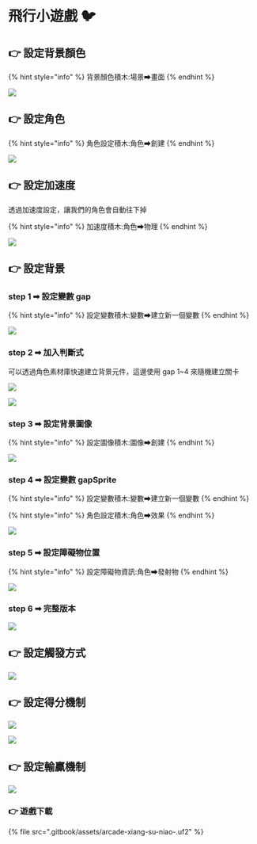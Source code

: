 # 飛行小遊戲 🐦

## 👉 設定背景顏色

{% hint style="info" %}
背景顏色積木:場景➡畫面
{% endhint %}

![](.gitbook/assets/image%20%2822%29.png)

## 👉 設定角色

{% hint style="info" %}
角色設定積木:角色➡創建
{% endhint %}

![](.gitbook/assets/image%20%2824%29.png)

## 👉 設定加速度

透過加速度設定，讓我們的角色會自動往下掉

{% hint style="info" %}
加速度積木:角色➡物理
{% endhint %}

![](.gitbook/assets/image%20%2825%29.png)

## 👉 設定背景

### step 1 ➡ 設定變數 gap

{% hint style="info" %}
設定變數積木:變數➡建立新一個變數
{% endhint %}

![](.gitbook/assets/image%20%2837%29.png)

### step 2 ➡  加入判斷式

可以透過角色素材庫快速建立背景元件，這邊使用 gap 1~4 來隨機建立關卡

![](.gitbook/assets/image%20%2823%29.png)

![](.gitbook/assets/image%20%2833%29.png)

### step 3 ➡ 設定背景圖像

{% hint style="info" %}
設定圖像積木:圖像➡創建
{% endhint %}

![](.gitbook/assets/image%20%2832%29.png)

### step 4 ➡ 設定變數 gapSprite

{% hint style="info" %}
設定變數積木:變數➡建立新一個變數
{% endhint %}

{% hint style="info" %}
角色設定積木:角色➡效果
{% endhint %}

![](.gitbook/assets/image%20%2831%29.png)

### step 5 ➡ 設定障礙物位置

{% hint style="info" %}
設定障礙物資訊:角色➡發射物
{% endhint %}

![](.gitbook/assets/image%20%2835%29.png)

### step 6 ➡ 完整版本

![](.gitbook/assets/image%20%2830%29.png)

## 👉 設定觸發方式

![](.gitbook/assets/image%20%2840%29.png)

## 👉 設定得分機制

![](.gitbook/assets/image%20%2828%29.png)

![](.gitbook/assets/image%20%2834%29.png)

## 👉 設定輸贏機制

![](.gitbook/assets/image%20%2836%29.png)

### 👉 遊戲下載

{% file src=".gitbook/assets/arcade-xiang-su-niao-.uf2" %}

